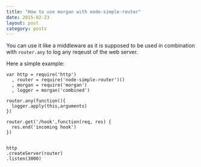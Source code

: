 ```yaml
---
title: "How to use morgan with node-simple-router"
date: 2015-02-23
layout: post
category: posts
---
```


You can use it like a middleware as it is supposed to be used in combination with `router.any` to log any reqeust of the web server.

Here a simple example:

```
var http = require('http')
  , router = require('node-simple-router')()
  , morgan = require('morgan')
  , logger = morgan('combined')

router.any(function(){
  logger.apply(this,arguments)
})

router.get('/hook',function(req, res) {
  res.end('incoming hook')
})


http
.createServer(router)
.listen(3000)
```
